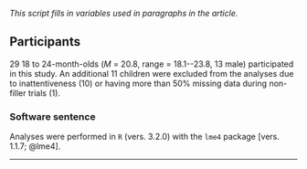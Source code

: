 
_This script fills in variables used in paragraphs in the article._







## Participants



29 18 to 24-month-olds (_M_&nbsp;=&nbsp;20.8, 
range&nbsp;=&nbsp;18.1--23.8, 13 male) participated in this study. An 
additional 11 children were excluded from the analyses due to 
inattentiveness (10) or having more than 50% missing data during 
non-filler trials (1).  



### Software sentence



Analyses were performed in `R` (vers. 3.2.0) with the `lme4` package 
[vers. 1.1.7; @lme4]. 

***
